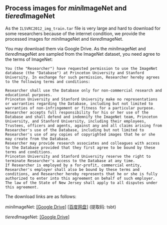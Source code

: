 ## Process images for *mini*ImageNet and *tiered*ImageNet

As the `ILSVRC2012_img_train.tar` file is very large and hard to download for some researchers because of the internet condition, we provide the processed images for *mini*ImageNet and *tiered*ImageNet.

You may download them via Google Drive. As the *mini*ImageNet and *tiered*ImageNet are sampled from the ImageNet dataset, you need agree to the terms of ImageNet:

```
You (the "Researcher") have requested permission to use the ImageNet database (the "Database") at Princeton University and Stanford University. In exchange for such permission, Researcher hereby agrees to the following terms and conditions:

Researcher shall use the Database only for non-commercial research and educational purposes.
Princeton University and Stanford University make no representations or warranties regarding the Database, including but not limited to warranties of non-infringement or fitness for a particular purpose.
Researcher accepts full responsibility for his or her use of the Database and shall defend and indemnify the ImageNet team, Princeton University, and Stanford University, including their employees, Trustees, officers and agents, against any and all claims arising from Researcher's use of the Database, including but not limited to Researcher's use of any copies of copyrighted images that he or she may create from the Database.
Researcher may provide research associates and colleagues with access to the Database provided that they first agree to be bound by these terms and conditions.
Princeton University and Stanford University reserve the right to terminate Researcher's access to the Database at any time.
If Researcher is employed by a for-profit, commercial entity, Researcher's employer shall also be bound by these terms and conditions, and Researcher hereby represents that he or she is fully authorized to enter into this agreement on behalf of such employer.
The law of the State of New Jersey shall apply to all disputes under this agreement.
```

The download links are as follows:

*mini*ImageNet: [\[Google Drive\]](https://drive.google.com/drive/folders/1uZL6dhO-czXHYv_MR2HlrBU13q108Czr?usp=sharing)  [\[百度网盘\]](https://pan.baidu.com/s/16ZRV46LHtr6yOkLRLS4weA) (提取码: tsbt)

*tiered*ImageNet: [\[Google Drive\]](https://drive.google.com/file/d/1DFdrgGIA77fqDOzdmkiGw_xhZlXgyTRZ/view?usp=sharing)

